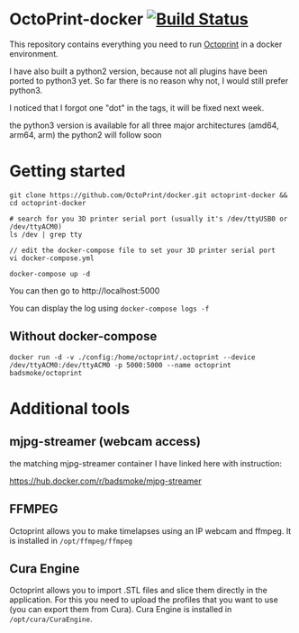 # OctoPrint-docker [![Build Status](https://travis-ci.org/OctoPrint/docker.svg?branch=master)](https://travis-ci.org/OctoPrint/docker)

This repository contains everything you need to run [Octoprint](https://github.com/foosel/OctoPrint) in a docker environment.

I have also built a python2 version, because not all plugins have been ported to python3 yet. So far there is no reason why not, I would still prefer python3.

I noticed that I forgot one "dot" in the tags, it will be fixed next week.

the python3 version is available for all three major architectures (amd64, arm64, arm)
the python2 will follow soon

# Getting started

```
git clone https://github.com/OctoPrint/docker.git octoprint-docker && cd octoprint-docker

# search for you 3D printer serial port (usually it's /dev/ttyUSB0 or /dev/ttyACM0)
ls /dev | grep tty

// edit the docker-compose file to set your 3D printer serial port
vi docker-compose.yml

docker-compose up -d
```

You can then go to http://localhost:5000

You can display the log using `docker-compose logs -f`

## Without docker-compose
```
docker run -d -v ./config:/home/octoprint/.octoprint --device /dev/ttyACM0:/dev/ttyACM0 -p 5000:5000 --name octoprint badsmoke/octoprint

```

# Additional tools

## mjpg-streamer (webcam access)

the matching mjpg-streamer container I have linked here with instruction:

https://hub.docker.com/r/badsmoke/mjpg-streamer


## FFMPEG

Octoprint allows you to make timelapses using an IP webcam and ffmpeg. It is installed in `/opt/ffmpeg/ffmpeg`

## Cura Engine

Octoprint allows you to import .STL files and slice them directly in the application. For this you need to upload the profiles that you want to use (you can export them from Cura). Cura Engine is installed in `/opt/cura/CuraEngine`.
